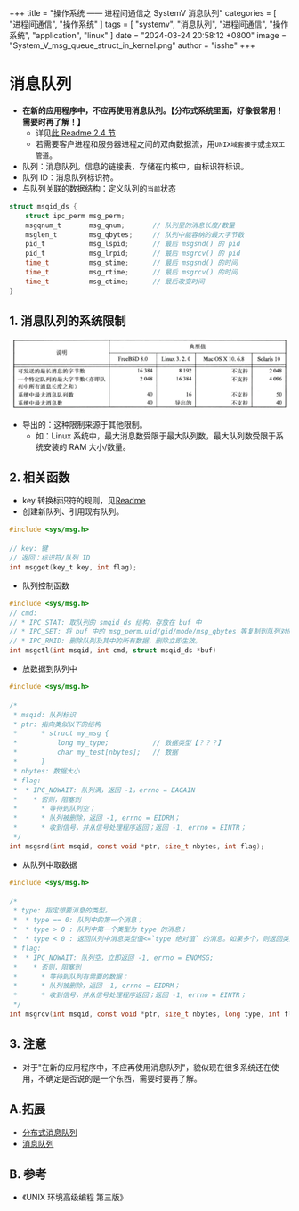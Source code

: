 +++
title = "操作系统 —— 进程间通信之 SystemV 消息队列"
categories = [ "进程间通信", "操作系统" ]
tags = [ "systemv", "消息队列", "进程间通信", "操作系统", "application", "linux" ]
date = "2024-03-24 20:58:12 +0800"
image = "System_V_msg_queue_struct_in_kernel.png"
author = "isshe"
+++


# 消息队列
* **在新的应用程序中，不应再使用消息队列。【分布式系统里面，好像很常用！需要时再了解！】**
    * 详见[此 Readme 2.4 节](../Readme.md)
    * 若需要客户进程和服务器进程之间的双向数据流，用`UNIX域套接字`或`全双工管道`。
* 队列：消息队列。信息的链接表，存储在内核中，由标识符标识。
* 队列 ID：消息队列标识符。
* 与队列关联的数据结构：定义队列的`当前`状态
```c
struct msqid_ds {
    struct ipc_perm msg_perm;
    msgqnum_t       msg_qnum;       // 队列里的消息长度/数量
    msglen_t        msg_qbytes;     // 队列中能容纳的最大字节数
    pid_t           msg_lspid;      // 最后 msgsnd() 的 pid
    pid_t           msg_lrpid;      // 最后 msgrcv() 的 pid
    time_t          msg_stime;      // 最后 msgsnd() 的时间
    time_t          msg_rtime;      // 最后 msgrcv() 的时间
    time_t          msg_ctime;      // 最后改变时间
}
```

## 1. 消息队列的系统限制
![消息队列的系统限制](msg_queue_system_limit.png)
* 导出的：这种限制来源于其他限制。
    * 如：Linux 系统中，最大消息数受限于最大队列数，最大队列数受限于系统安装的 RAM 大小/数量。
    
## 2. 相关函数
* key 转换标识符的规则，见[Readme](../Readme.md)
* 创建新队列、引用现有队列。
```c
#include <sys/msg.h>

// key: 键
// 返回：标识符/队列 ID
int msgget(key_t key, int flag);
```

* 队列控制函数
```c
#include <sys/msg.h>
// cmd:
// * IPC_STAT: 取队列的 smqid_ds 结构，存放在 buf 中
// * IPC_SET: 将 buf 中的 msg_perm.uid/gid/mode/msg_qbytes 等复制到队列对应的 msqid_ds 结构中。
// * IPC_RMID: 删除队列及其中的所有数据，删除立即生效。
int msgctl(int msqid, int cmd, struct msqid_ds *buf)
```

* 放数据到队列中
```c
#include <sys/msg.h>

/*
 * msqid: 队列标识
 * ptr: 指向类似以下的结构
 *      * struct my_msg {
 *          long my_type;           // 数据类型【？？？】
 *          char my_test[nbytes];   // 数据
 *      }
 * nbytes: 数据大小
 * flag:
 *  * IPC_NOWAIT: 队列满，返回 -1，errno = EAGAIN
 *    * 否则，阻塞到
 *      * 等待到队列空；
 *      * 队列被删除，返回 -1, errno = EIDRM；
 *      * 收到信号，并从信号处理程序返回；返回 -1, errno = EINTR；
 */
int msgsnd(int msqid, const void *ptr, size_t nbytes, int flag);
```

* 从队列中取数据
```c
#include <sys/msg.h>

/*
 * type: 指定想要消息的类型。
 *  * type == 0: 队列中的第一个消息；
 *  * type > 0 : 队列中第一个类型为 type 的消息；
 *  * type < 0 : 返回队列中消息类型值<=`type 绝对值` 的消息。如果多个，则返回类型值最小的 [第一个] 消息。
 * flag:
 *  * IPC_NOWAIT: 队列空，立即返回 -1, errno = ENOMSG;
 *    * 否则，阻塞到
 *      * 等待到队列有需要的数据；
 *      * 队列被删除，返回 -1, errno = EIDRM；
 *      * 收到信号，并从信号处理程序返回；返回 -1, errno = EINTR；
 */
int msgrcv(int msqid, const void *ptr, size_t nbytes, long type, int flag);
```

## 3. 注意
* 对于"在新的应用程序中，不应再使用消息队列"，貌似现在很多系统还在使用，不确定是否说的是一个东西，需要时要再了解。

## A.拓展
* [分布式消息队列](http://www.cnblogs.com/itfly8/p/5155983.html)
* [消息队列](http://www.cnblogs.com/itfly8/p/5156155.html)

## B. 参考
* 《UNIX 环境高级编程 第三版》
